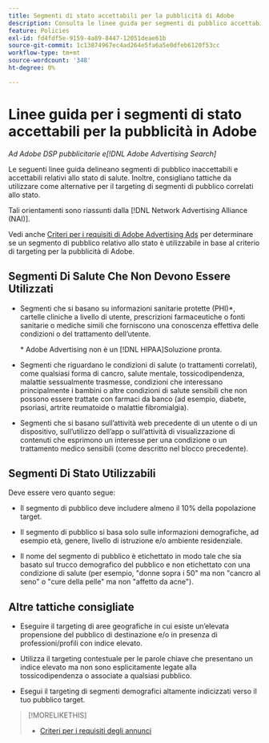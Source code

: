 ```yaml
---
title: Segmenti di stato accettabili per la pubblicità di Adobe
description: Consulta le linee guida per segmenti di pubblico accettabili relativi allo stato e tattiche da utilizzare come alternative per il targeting di segmenti di pubblico correlati allo stato.
feature: Policies
exl-id: fd4fdf5e-9159-4a89-8447-12051deae61b
source-git-commit: 1c13874967ec4ad264e5fa6a5e0dfeb6120f53cc
workflow-type: tm+mt
source-wordcount: '348'
ht-degree: 0%

---
```


# Linee guida per i segmenti di stato accettabili per la pubblicità in Adobe

*Ad Adobe DSP pubblicitarie e[!DNL Adobe Advertising Search]*

Le seguenti linee guida delineano segmenti di pubblico inaccettabili e accettabili relativi allo stato di salute. Inoltre, consigliano tattiche da utilizzare come alternative per il targeting di segmenti di pubblico correlati allo stato.

Tali orientamenti sono riassunti dalla [!DNL Network Advertising Alliance (NAI)].

Vedi anche [Criteri per i requisiti di Adobe Advertising Ads](/help/policies/ad-requirements-policy.md) per determinare se un segmento di pubblico relativo allo stato è utilizzabile in base al criterio di targeting per la pubblicità di Adobe.

## Segmenti Di Salute Che Non Devono Essere Utilizzati

* Segmenti che si basano su informazioni sanitarie protette (PHI)\*, cartelle cliniche a livello di utente, prescrizioni farmaceutiche o fonti sanitarie o mediche simili che forniscono una conoscenza effettiva delle condizioni o del trattamento dell’utente.

   \* Adobe Advertising non è un [!DNL HIPAA]Soluzione pronta.

* Segmenti che riguardano le condizioni di salute (o trattamenti correlati), come qualsiasi forma di cancro, salute mentale, tossicodipendenza, malattie sessualmente trasmesse, condizioni che interessano principalmente i bambini o altre condizioni di salute sensibili che non possono essere trattate con farmaci da banco (ad esempio, diabete, psoriasi, artrite reumatoide o malattie fibromialgia).

* Segmenti che si basano sull’attività web precedente di un utente o di un dispositivo, sull’utilizzo dell’app o sull’attività di visualizzazione di contenuti che esprimono un interesse per una condizione o un trattamento medico sensibili (come descritto nel blocco precedente).

## Segmenti Di Stato Utilizzabili

Deve essere vero quanto segue:

* Il segmento di pubblico deve includere almeno il 10% della popolazione target.

* Il segmento di pubblico si basa solo sulle informazioni demografiche, ad esempio età, genere, livello di istruzione e/o ambiente residenziale.

* Il nome del segmento di pubblico è etichettato in modo tale che sia basato sul trucco demografico del pubblico e non etichettato con una condizione di salute (per esempio, &quot;donne sopra i 50&quot; ma non &quot;cancro al seno&quot; o &quot;cure della pelle&quot; ma non &quot;affetto da acne&quot;).

## Altre tattiche consigliate

* Eseguire il targeting di aree geografiche in cui esiste un’elevata propensione del pubblico di destinazione e/o in presenza di professioni/profili con indice elevato.

* Utilizza il targeting contestuale per le parole chiave che presentano un indice elevato ma non sono esplicitamente legate alla tossicodipendenza o associate a qualsiasi pubblico.

* Esegui il targeting di segmenti demografici altamente indicizzati verso il tuo pubblico target.

>[!MORELIKETHIS]
>
>* [Criteri per i requisiti degli annunci](/help/policies/ad-requirements-policy.md)

